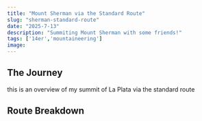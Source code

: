 ```yaml
---
title: "Mount Sherman via the Standard Route"
slug: "sherman-standard-route"
date: "2025-7-13"
description: "Summiting Mount Sherman with some friends!"
tags: ['14er','mountaineering']
image:
---
```


## The Journey

this is an overview of my summit of La Plata via the standard route


## Route Breakdown